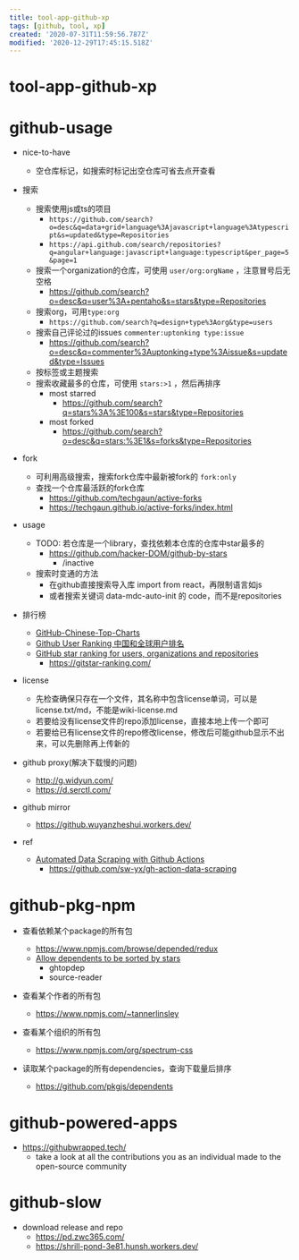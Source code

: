 ```yaml
---
title: tool-app-github-xp
tags: [github, tool, xp]
created: '2020-07-31T11:59:56.787Z'
modified: '2020-12-29T17:45:15.518Z'
---
```


# tool-app-github-xp

# github-usage

- nice-to-have
  - 空仓库标记，如搜索时标记出空仓库可省去点开查看

- 搜索
  - 搜索使用js或ts的项目
    - `https://github.com/search?o=desc&q=data+grid+language%3Ajavascript+language%3Atypescript&s=updated&type=Repositories`
    - `https://api.github.com/search/repositories?q=angular+language:javascript+language:typescript&per_page=5&page=1`
  - 搜索一个organization的仓库，可使用 `user/org:orgName` ，注意冒号后无空格
    - https://github.com/search?o=desc&q=user%3A+pentaho&s=stars&type=Repositories
  - 搜索org，可用`type:org`
    - `https://github.com/search?q=design+type%3Aorg&type=users`
  - 搜索自己评论过的issues `commenter:uptonking type:issue`
    - https://github.com/search?o=desc&q=commenter%3Auptonking+type%3Aissue&s=updated&type=Issues
  - 按标签或主题搜索
  - 搜索收藏最多的仓库，可使用 `stars:>1` ，然后再排序
    - most starred
      - https://github.com/search?q=stars%3A%3E100&s=stars&type=Repositories
    - most forked
      - https://github.com/search?o=desc&q=stars:%3E1&s=forks&type=Repositories

- fork
  - 可利用高级搜索，搜索fork仓库中最新被fork的 `fork:only`
  - 查找一个仓库最活跃的fork仓库
    - https://github.com/techgaun/active-forks
    - https://techgaun.github.io/active-forks/index.html

- usage
  - TODO: 若仓库是一个library，查找依赖本仓库的仓库中star最多的
    - https://github.com/hacker-DOM/github-by-stars
      - /inactive
  - 搜索时变通的方法
    - 在github直接搜索导入库 import from react，再限制语言如js
    - 或者搜索关键词 data-mdc-auto-init 的 code，而不是repositories

- 排行榜
  - [GitHub-Chinese-Top-Charts](https://github.com/kon9chunkit/GitHub-Chinese-Top-Charts)
  - [Github User Ranking 中国和全球用户排名](https://github.com/jaywcjlove/github-rank)
  - [GitHub star ranking for users, organizations and repositories](https://github.com/k0kubun/gitstar-ranking)
    - https://gitstar-ranking.com/

- license
  - 先检查确保只存在一个文件，其名称中包含license单词，可以是license.txt/md，不能是wiki-license.md
  - 若要给没有license文件的repo添加license，直接本地上传一个即可
  - 若要给已有license文件的repo修改license，修改后可能github显示不出来，可以先删除再上传新的

- github proxy(解决下载慢的问题)
  - http://g.widyun.com/
  - https://d.serctl.com/
- github mirror
  - https://github.wuyanzheshui.workers.dev/

- ref
  - [Automated Data Scraping with Github Actions](https://www.swyx.io/github-scraping/)
    - https://github.com/sw-yx/gh-action-data-scraping

# github-pkg-npm

- 查看依赖某个package的所有包
  - https://www.npmjs.com/browse/depended/redux
  - [Allow dependents to be sorted by stars](https://github.com/isaacs/github/issues/1537)
    - ghtopdep
    - source-reader

- 查看某个作者的所有包
  - https://www.npmjs.com/~tannerlinsley
- 查看某个组织的所有包
  - https://www.npmjs.com/org/spectrum-css

- 读取某个package的所有dependencies，查询下载量后排序
  - https://github.com/pkgjs/dependents

# github-powered-apps

- https://githubwrapped.tech/
  - take a look at all the contributions you as an individual made to the open-source community

# github-slow

- download release and repo
  - https://pd.zwc365.com/
  - https://shrill-pond-3e81.hunsh.workers.dev/
